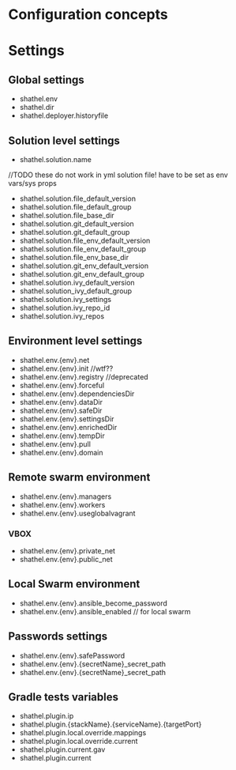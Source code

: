 # Configuration concepts

# Settings
## Global settings
* shathel.env
* shathel.dir
* shathel.deployer.historyfile

## Solution level settings
* shathel.solution.name

//TODO these do not work in yml solution file! have to be set as env vars/sys props
* shathel.solution.file_default_version
* shathel.solution.file_default_group
* shathel.solution.file_base_dir
* shathel.solution.git_default_version
* shathel.solution.git_default_group
* shathel.solution.file_env_default_version
* shathel.solution.file_env_default_group
* shathel.solution.file_env_base_dir
* shathel.solution.git_env_default_version
* shathel.solution.git_env_default_group
* shathel.solution.ivy_default_version
* shathel.solution_ivy_default_group
* shathel.solution.ivy_settings
* shathel.solution.ivy_repo_id
* shathel.solution.ivy_repos

## Environment level settings
* shathel.env.{env}.net
* shathel.env.{env}.init //wtf??
* shathel.env.{env}.registry //deprecated
* shathel.env.{env}.forceful
* shathel.env.{env}.dependenciesDir
* shathel.env.{env}.dataDir
* shathel.env.{env}.safeDir
* shathel.env.{env}.settingsDir
* shathel.env.{env}.enrichedDir
* shathel.env.{env}.tempDir
* shathel.env.{env}.pull
* shathel.env.{env}.domain

## Remote swarm environment
* shathel.env.{env}.managers
* shathel.env.{env}.workers
* shathel.env.{env}.useglobalvagrant

### VBOX
* shathel.env.{env}.private_net
* shathel.env.{env}.public_net

## Local Swarm environment
* shathel.env.{env}.ansible_become_password
* shathel.env.{env}.ansible_enabled // for local swarm



## Passwords settings
* shathel.env.{env}.safePassword
* shathel.env.{env}.{secretName}_secret_path
* shathel.env.{env}.{secretName}_secret_path

## Gradle tests variables
* shathel.plugin.ip
* shathel.plugin.{stackName}.{serviceName}.{targetPort}
* shathel.plugin.local.override.mappings
* shathel.plugin.local.override.current
* shathel.plugin.current.gav
* shathel.plugin.current